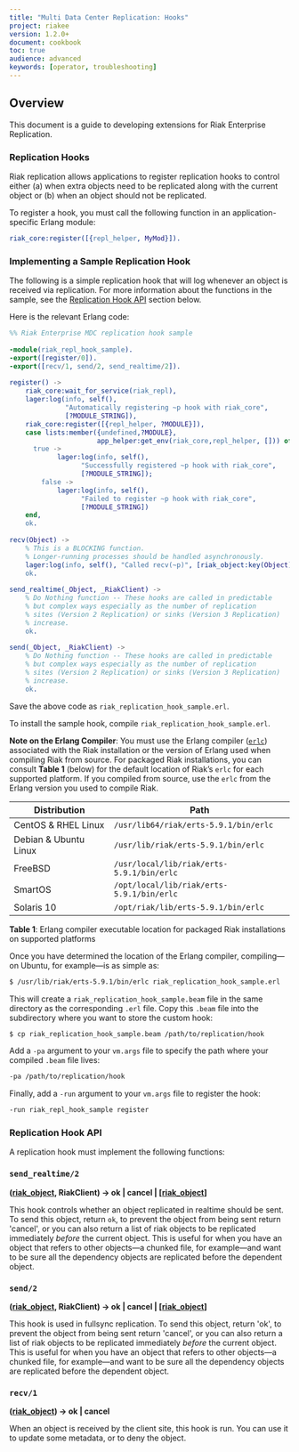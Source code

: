 ```yaml
---
title: "Multi Data Center Replication: Hooks"
project: riakee
version: 1.2.0+
document: cookbook
toc: true
audience: advanced
keywords: [operator, troubleshooting]
---
```


## Overview

This document is a guide to developing extensions for Riak Enterprise Replication.

### Replication Hooks

Riak replication allows applications to register replication hooks to control either (a) when extra objects need to be replicated along with the current object or (b) when an object should not be replicated.

To register a hook, you must call the following function in an application-specific Erlang module:

```erlang
riak_core:register([{repl_helper, MyMod}]).
```

### Implementing a Sample Replication Hook

The following is a simple replication hook that will log whenever an object is received via replication. For more information about the functions in the sample, see the <a href="#ReplicationHookApi">Replication Hook API</a> section below.

Here is the relevant Erlang code:

```erlang
%% Riak Enterprise MDC replication hook sample
 
-module(riak_repl_hook_sample).
-export([register/0]).
-export([recv/1, send/2, send_realtime/2]).
 
register() ->
	riak_core:wait_for_service(riak_repl),
	lager:log(info, self(),
              "Automatically registering ~p hook with riak_core",
              [?MODULE_STRING]),
	riak_core:register([{repl_helper, ?MODULE}]),
	case lists:member({undefined,?MODULE},
                      app_helper:get_env(riak_core,repl_helper, [])) of
	  true ->
			lager:log(info, self(),
                  "Successfully registered ~p hook with riak_core",
                  [?MODULE_STRING]);
		false ->
			lager:log(info, self(),
                  "Failed to register ~p hook with riak_core",
                  [?MODULE_STRING])
	end,
	ok.
 
recv(Object) ->
	% This is a BLOCKING function.
	% Longer-running processes should be handled asynchronously.
	lager:log(info, self(), "Called recv(~p)", [riak_object:key(Object)]),
	ok.
	
send_realtime(_Object, _RiakClient) ->
	% Do Nothing function -- These hooks are called in predictable
	% but complex ways especially as the number of replication 
	% sites (Version 2 Replication) or sinks (Version 3 Replication)
	% increase.  
	ok.
 
send(_Object, _RiakClient) ->
	% Do Nothing function -- These hooks are called in predictable
	% but complex ways especially as the number of replication 
	% sites (Version 2 Replication) or sinks (Version 3 Replication)
	% increase.  
	ok.
```

Save the above code as `riak_replication_hook_sample.erl`.

To install the sample hook, compile `riak_replication_hook_sample.erl`.

**Note on the Erlang Compiler**: You must use the Erlang compiler ([`erlc`](http://erlang.org/doc/man/erlc.html)) associated with the Riak installation or the version of Erlang used when compiling Riak from source. For packaged Riak installations, you can consult **Table 1** (below) for the default location of Riak’s `erlc` for each supported platform. If you compiled from source, use the `erlc` from the Erlang version you used to compile Riak.

Distribution | Path
--- | ---
CentOS & RHEL Linux | `/usr/lib64/riak/erts-5.9.1/bin/erlc` |
Debian & Ubuntu Linux	| `/usr/lib/riak/erts-5.9.1/bin/erlc` |
FreeBSD	| `/usr/local/lib/riak/erts-5.9.1/bin/erlc` |
SmartOS	| `/opt/local/lib/riak/erts-5.9.1/bin/erlc`
Solaris 10 | `/opt/riak/lib/erts-5.9.1/bin/erlc`

**Table 1**: Erlang compiler executable location for packaged Riak installations on supported platforms

Once you have determined the location of the Erlang compiler, compiling&mdash;on Ubuntu, for example&mdash;is as simple as:

```bash
$ /usr/lib/riak/erts-5.9.1/bin/erlc riak_replication_hook_sample.erl
```

This will create a `riak_replication_hook_sample.beam` file in the same directory as the corresponding `.erl` file. Copy this `.beam` file into the subdirectory where you want to store the custom hook:
   
```bash
$ cp riak_replication_hook_sample.beam /path/to/replication/hook
```
   
Add a `-pa` argument to your `vm.args` file to specify the path where your compiled `.beam` file lives:

```bash
-pa /path/to/replication/hook
```
   
Finally, add a `-run` argument to your `vm.args` file to register the hook:

```bash
-run riak_repl_hook_sample register
```


### Replication Hook API <a name="ReplicationHookApi"></a>


A replication hook must implement the following functions:

### `send_realtime/2`
**([riak_object](https://github.com/basho/riak_kv/blob/master/src/riak_object.erl), RiakClient) -> ok | cancel | [[riak_object](https://github.com/basho/riak_kv/blob/{{VERSION}}/src/riak_object.erl)]**

This hook controls whether an object replicated in realtime should be sent.  To send this object, return `ok`, to prevent the object from being sent return 'cancel', or you can also return a list of riak objects to be replicated immediately *before* the current object. This 
   is useful for when you have an object that refers to other objects—a chunked file, for 
   example—and want to be sure all the dependency objects are replicated before the dependent
   object.
   
### `send/2`
**([riak_object](https://github.com/basho/riak_kv/blob/{{VERSION}}/src/riak_object.erl), RiakClient) -> ok | cancel | [[riak_object](https://github.com/basho/riak_kv/blob/{{VERSION}}/src/riak_object.erl)]**

   This hook is used in fullsync replication. To send this object, return 'ok', to prevent 
   the object from being sent return 'cancel', or you can also return a list of riak objects 
   to be replicated immediately *before* the current object. This is useful for when you have
   an object that refers to other objects—a chunked file, for example—and want to be sure all the 
   dependency objects are replicated before the dependent object.

### `recv/1`
**([riak_object](https://github.com/basho/riak_kv/blob/{{VERSION}}/src/riak_object.erl)) -> ok | cancel**

   When an object is received by the client site, this hook is run. You can use
   it to update some metadata, or to deny the object.
